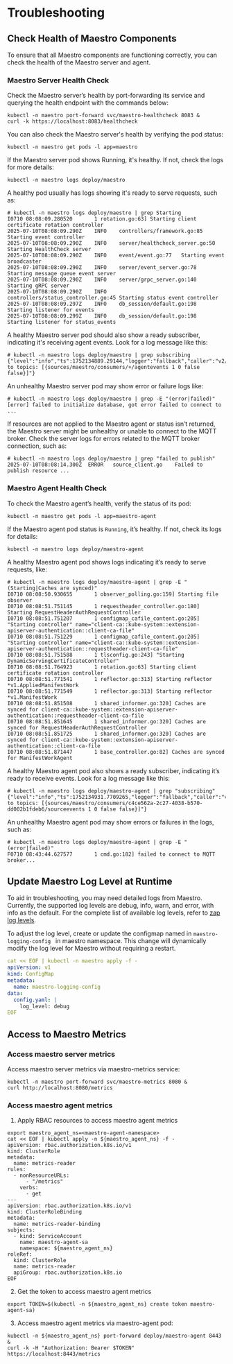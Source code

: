 # Troubleshooting

## Check Health of Maestro Components

To ensure that all Maestro components are functioning correctly, you can check the health of the Maestro server and agent.

### Maestro Server Health Check

Check the Maestro server’s health by port-forwarding its service and querying the health endpoint with the commands below:

```shell
kubectl -n maestro port-forward svc/maestro-healthcheck 8083 &
curl -k https://localhost:8083/healthcheck
```

You can also check the Maestro server's health by verifying the pod status:

```shell
kubectl -n maestro get pods -l app=maestro
```

If the Maestro server pod shows Running, it's healthy. If not, check the logs for more details:

```shell
kubectl -n maestro logs deploy/maestro
```

A healthy pod usually has logs showing it's ready to serve requests, such as:

```shell
# kubectl -n maestro logs deploy/maestro | grep Starting
I0710 08:08:09.280520       1 rotation.go:63] Starting client certificate rotation controller
2025-07-10T08:08:09.290Z	INFO	controllers/framework.go:85	Starting event controller
2025-07-10T08:08:09.290Z	INFO	server/healthcheck_server.go:50	Starting HealthCheck server
2025-07-10T08:08:09.290Z	INFO	event/event.go:77	Starting event broadcaster
2025-07-10T08:08:09.290Z	INFO	server/event_server.go:78	Starting message queue event server
2025-07-10T08:08:09.290Z	INFO	server/grpc_server.go:140	Starting gRPC server
2025-07-10T08:08:09.290Z	INFO	controllers/status_controller.go:45	Starting status event controller
2025-07-10T08:08:09.297Z	INFO	db_session/default.go:198	Starting listener for events
2025-07-10T08:08:09.299Z	INFO	db_session/default.go:198	Starting listener for status_events
```

A healthy Maestro server pod should also show a ready subscriber, indicating it's receiving agent events. Look for a log message like this:

```shell
# kubectl -n maestro logs deploy/maestro | grep subscribing
{"level":"info","ts":1752134889.29144,"logger":"fallback","caller":"v2/protocol.go:133","msg":"subscribing to topics: [{sources/maestro/consumers/+/agentevents 1 0 false false}]"}
```

An unhealthy Maestro server pod may show error or failure logs like:

```shell
# kubectl -n maestro logs deploy/maestro | grep -E "(error|failed)"
[error] failed to initialize database, got error failed to connect to ...
```

If resources are not applied to the Maestro agent or status isn’t returned, the Maestro server might be unhealthy or unable to connect to the MQTT broker. Check the server logs for errors related to the MQTT broker connection, such as:

```shell
# kubectl -n maestro logs deploy/maestro | grep "failed to publish"
2025-07-10T08:08:14.300Z  ERROR   source_client.go    Failed to publish resource ...
```

### Maestro Agent Health Check

To check the Maestro agent’s health, verify the status of its pod:

```shell
kubectl -n maestro get pods -l app=maestro-agent
```

If the Maestro agent pod status is `Running`, it’s healthy. If not, check its logs for details:

```shell
kubectl -n maestro logs deploy/maestro-agent
```

A healthy Maestro agent pod shows logs indicating it’s ready to serve requests, like:

```shell
# kubectl -n maestro logs deploy/maestro-agent | grep -E "(Starting|Caches are synced)"
I0710 08:08:50.930655       1 observer_polling.go:159] Starting file observer
I0710 08:08:51.751145       1 requestheader_controller.go:180] Starting RequestHeaderAuthRequestController
I0710 08:08:51.751207       1 configmap_cafile_content.go:205] "Starting controller" name="client-ca::kube-system::extension-apiserver-authentication::client-ca-file"
I0710 08:08:51.751229       1 configmap_cafile_content.go:205] "Starting controller" name="client-ca::kube-system::extension-apiserver-authentication::requestheader-client-ca-file"
I0710 08:08:51.751588       1 tlsconfig.go:243] "Starting DynamicServingCertificateController"
I0710 08:08:51.764923       1 rotation.go:63] Starting client certificate rotation controller
I0710 08:08:51.771541       1 reflector.go:313] Starting reflector *v1.AppliedManifestWork
I0710 08:08:51.771549       1 reflector.go:313] Starting reflector *v1.ManifestWork
I0710 08:08:51.851508       1 shared_informer.go:320] Caches are synced for client-ca::kube-system::extension-apiserver-authentication::requestheader-client-ca-file
I0710 08:08:51.851645       1 shared_informer.go:320] Caches are synced for RequestHeaderAuthRequestController
I0710 08:08:51.851725       1 shared_informer.go:320] Caches are synced for client-ca::kube-system::extension-apiserver-authentication::client-ca-file
I0710 08:08:51.871447       1 base_controller.go:82] Caches are synced for ManifestWorkAgent
```

A healthy Maestro agent pod also shows a ready subscriber, indicating it’s ready to receive events. Look for a log message like this:

```shell
# kubectl -n maestro logs deploy/maestro-agent | grep "subscribing"
{"level":"info","ts":1752134931.7709265,"logger":"fallback","caller":"v2/protocol.go:133","msg":"subscribing to topics: [{sources/maestro/consumers/c4ce562a-2c27-4038-b570-dd002b1fdeb6/sourceevents 1 0 false false}]"}
```

An unhealthy Maestro agent pod may show errors or failures in the logs, such as:

```shell
# kubectl -n maestro logs deploy/maestro-agent | grep -E "(error|failed)"
F0710 08:43:44.627577       1 cmd.go:182] failed to connect to MQTT broker...
```

## Update Maestro Log Level at Runtime

To aid in troubleshooting, you may need detailed logs from Maestro. Currently, the supported log levels are debug, info, warn, and error, with info as the default. For the complete list of available log levels, refer to [zap log levels](https://github.com/uber-go/zap/blob/master/level.go#L30-L49).

To adjust the log level, create or update the configmap named in `maestro-logging-config ` in maestro namespace. This change will dynamically modify the log level for Maestro without requiring a restart.

```yaml
cat << EOF | kubectl -n maestro apply -f -
apiVersion: v1
kind: ConfigMap
metadata:
  name: maestro-logging-config
data:
  config.yaml: |
    log_level: debug
EOF
```
## Access to Maestro Metrics

### Access maestro server metrics

Access maestro server metrics via maestro-metrics service:

```shell
kubectl -n maestro port-forward svc/maestro-metrics 8080 &
curl http://localhost:8080/metrics
```

### Access maestro agent metrics

1. Apply RBAC resources to access maestro agent metrics

```shell
export maestro_agent_ns=<maestro-agent-namespace>
cat << EOF | kubectl apply -n ${maestro_agent_ns} -f -
apiVersion: rbac.authorization.k8s.io/v1
kind: ClusterRole
metadata:
  name: metrics-reader
rules:
  - nonResourceURLs:
      - "/metrics"
    verbs:
      - get
---
apiVersion: rbac.authorization.k8s.io/v1
kind: ClusterRoleBinding
metadata:
  name: metrics-reader-binding
subjects:
  - kind: ServiceAccount
    name: maestro-agent-sa
    namespace: ${maestro_agent_ns}
roleRef:
  kind: ClusterRole
  name: metrics-reader
  apiGroup: rbac.authorization.k8s.io
EOF
```

2. Get the token to access maestro agent metrics

```shell
export TOKEN=$(kubectl -n ${maestro_agent_ns} create token maestro-agent-sa)
```

3. Access maestro agent metrics via maestro-agent pod:

```shell
kubectl -n ${maestro_agent_ns} port-forward deploy/maestro-agent 8443 &
curl -k -H "Authorization: Bearer $TOKEN" https://localhost:8443/metrics
```